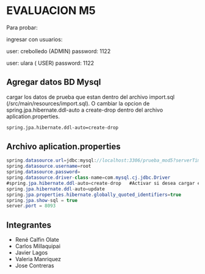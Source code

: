 # EVALUACION M5

Para probar:

ingresar con usuarios:

user: crebolledo (ADMIN)
password: 1122

user: ulara  ( USER)
password: 1122


## Agregar datos BD Mysql

cargar los datos de prueba que estan dentro del archivo import.sql (/src/main/resources/import.sql).
O cambiar la opcion de spring.jpa.hibernate.ddl-auto  a create-drop dentro del archivo aplication.properties.


```bash
spring.jpa.hibernate.ddl-auto=create-drop
```

## Archivo aplication.properties

```java
spring.datasource.url=jdbc:mysql://localhost:3306/prueba_mod5?serverTimeZone=UTC
spring.datasource.username=root
spring.datasource.password=
spring.datasource.driver-class-name=com.mysql.cj.jdbc.Driver
#spring.jpa.hibernate.ddl-auto=create-drop   #Activar si desea cargar el import.sql
spring.jpa.hibernate.ddl-auto=update
spring.jpa.properties.hibernate.globally_quoted_identifiers=true
spring.jpa.show-sql = true
server.port = 8093
```

## Integrantes

- René Calfin Olate
- Carlos Millaquipai
- Javier Lagos
- Valeria Manriquez
- Jose Contreras
